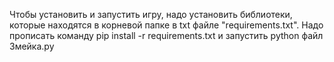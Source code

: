 Чтобы установить и запустить игру, надо установить библиотеки, 
которые находятся в корневой папке в txt файле "requirements.txt". 
Надо прописать команду pip install -r requirements.txt и запустить python файл Змейка.py
